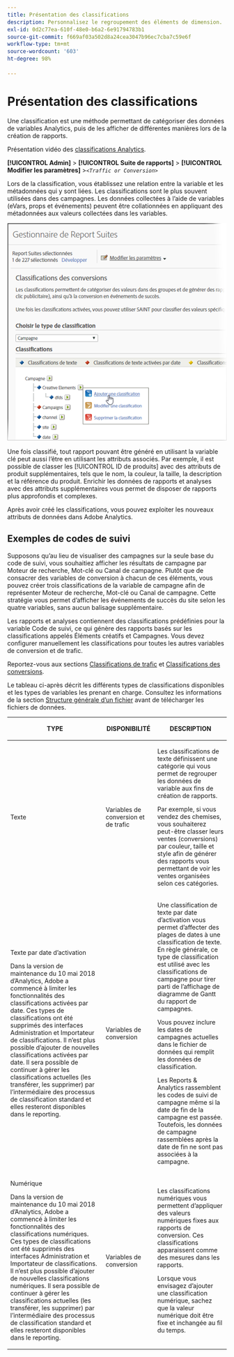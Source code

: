 ```yaml
---
title: Présentation des classifications
description: Personnalisez le regroupement des éléments de dimension.
exl-id: 0d2c77ea-610f-48e0-b6a2-6e91794783b1
source-git-commit: f669af03a502d8a24cea3047b96ec7cba7c59e6f
workflow-type: tm+mt
source-wordcount: '603'
ht-degree: 98%

---
```


# Présentation des classifications

Une classification est une méthode permettant de catégoriser des données de variables Analytics, puis de les afficher de différentes manières lors de la création de rapports.

Présentation vidéo des [classifications Analytics](https://video.tv.adobe.com/v/16853/).

**[!UICONTROL Admin]** > **[!UICONTROL Suite de rapports]** > **[!UICONTROL Modifier les paramètres]** >*`<Traffic or Conversion>`*

Lors de la classification, vous établissez une relation entre la variable et les métadonnées qui y sont liées. Les classifications sont le plus souvent utilisées dans des campagnes. Les données collectées à l’aide de variables (eVars, props et événements) peuvent être collationnées en appliquant des métadonnées aux valeurs collectées dans les variables.

![Infos sur l’étape](assets/sub_class_create.png)

Une fois classifié, tout rapport pouvant être généré en utilisant la variable clé peut aussi l’être en utilisant les attributs associés. Par exemple, il est possible de classer les [!UICONTROL ID de produits] avec des attributs de produit supplémentaires, tels que le nom, la couleur, la taille, la description et la référence du produit. Enrichir les données de rapports et analyses avec des attributs supplémentaires vous permet de disposer de rapports plus approfondis et complexes.

Après avoir créé les classifications, vous pouvez exploiter les nouveaux attributs de données dans Adobe Analytics.

## Exemples de codes de suivi

Supposons qu’au lieu de visualiser des campagnes sur la seule base du code de suivi, vous souhaitiez afficher les résultats de campagne par Moteur de recherche, Mot-clé ou Canal de campagne. Plutôt que de consacrer des variables de conversion à chacun de ces éléments, vous pouvez créer trois classifications de la variable de campagne afin de représenter Moteur de recherche, Mot-clé ou Canal de campagne. Cette stratégie vous permet d’afficher les événements de succès du site selon les quatre variables, sans aucun balisage supplémentaire.

Les rapports et analyses contiennent des classifications prédéfinies pour la variable Code de suivi, ce qui génère des rapports basés sur les classifications appelés Éléments créatifs et Campagnes. Vous devez configurer manuellement les classifications pour toutes les autres variables de conversion et de trafic.

Reportez-vous aux sections [Classifications de trafic](/help/admin/admin/c-traffic-variables/traffic-classifications.md) et [Classifications des conversions](https://experienceleague.adobe.com/docs/analytics/admin/admin-tools/conversion-variables/conversion-classifications.html).

Le tableau ci-après décrit les différents types de classifications disponibles et les types de variables les prenant en charge. Consultez les informations de la section  [Structure générale d’un fichier](/help/components/classifications/importer/c-saint-data-files.md) avant de télécharger les fichiers de données.

<table id="table_279728C28D9C40EE832ACC9F211B5F17"> 
 <thead> 
  <tr> 
   <th colname="col1" class="entry"> <p>TYPE </p> </th> 
   <th colname="col2" class="entry"> <p>DISPONIBILITÉ </p> </th> 
   <th colname="col3" class="entry"> <p>DESCRIPTION </p> </th> 
  </tr> 
 </thead>
 <tbody> 
  <tr> 
   <td colname="col1"> <p> <span class="wintitle"> Texte</span> </p> </td> 
   <td colname="col2"> <p>Variables de conversion et de trafic </p> </td> 
   <td colname="col3"> <p>Les classifications de texte définissent une catégorie qui vous permet de regrouper les données de variable aux fins de création de rapports. </p> <p>Par exemple, si vous vendez des chemises, vous souhaiterez peut-être classer leurs ventes (conversions) par couleur, taille et style afin de générer des rapports vous permettant de voir les ventes organisées selon ces catégories. </p> </td> 
  </tr> 
  <tr> 
   <td colname="col1"> <p> <span class="wintitle"> Texte par date d’activation</span> </p> <p>Dans la version de maintenance du 10 mai 2018 d’Analytics, Adobe a commencé à limiter les fonctionnalités des classifications activées par date. Ces types de classifications ont été supprimés des interfaces Administration et Importateur de classifications. Il n’est plus possible d’ajouter de nouvelles classifications activées par date. Il sera possible de continuer à gérer les classifications actuelles (les transférer, les supprimer) par l’intermédiaire des processus de classification standard et elles resteront disponibles dans le reporting. </p> </td> 
   <td colname="col2"> <p>Variables de conversion </p> </td> 
   <td colname="col3"> <p>Une classification de texte par date d’activation vous permet d’affecter des plages de dates à une classification de texte. En règle générale, ce type de classification est utilisé avec les classifications de campagne pour tirer parti de l’affichage de diagramme de Gantt du rapport de <span class="wintitle">campagnes</span>. </p> <p>Vous pouvez inclure les dates de campagnes actuelles dans le fichier de données qui remplit les données de classification. </p> <p>Les Reports &amp; Analytics rassemblent les codes de suivi de campagne même si la date de fin de la campagne est passée. Toutefois, les données de campagne rassemblées après la date de fin ne sont pas associées à la campagne. </p> </td> 
  </tr> 
  <tr> 
   <td colname="col1"> <p> <span class="wintitle"> Numérique</span> <p>Dans la version de maintenance du 10 mai 2018 d’Analytics, Adobe a commencé à limiter les fonctionnalités des classifications numériques. Ces types de classifications ont été supprimés des interfaces Administration et Importateur de classifications. Il n’est plus possible d’ajouter de nouvelles classifications numériques. Il sera possible de continuer à gérer les classifications actuelles (les transférer, les supprimer) par l’intermédiaire des processus de classification standard et elles resteront disponibles dans le reporting. </p> </p> </td> 
   <td colname="col2"> <p>Variables de conversion </p> </td> 
   <td colname="col3"> <p>Les classifications numériques vous permettent d’appliquer des valeurs numériques fixes aux rapports de <span class="wintitle">conversion</span>. Ces classifications apparaissent comme des mesures dans les rapports. </p> <p>Lorsque vous envisagez d’ajouter une classification <span class="wintitle">numérique</span>, sachez que la valeur numérique doit être fixe et inchangée au fil du temps. </p> </td> 
  </tr> 
 </tbody> 
</table>
